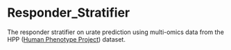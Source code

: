 # Responder_Stratifier
The responder stratifier on urate prediction using multi-omics data from the HPP ([Human Phenotype Project](https://humanphenotypeproject.org/)) dataset.
